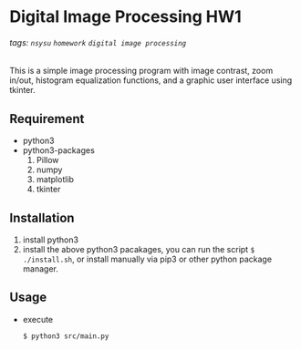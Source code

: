 Digital Image Processing HW1
===
###### tags: `nsysu` `homework` `digital image processing`


This is a simple image processing program with image contrast, zoom in/out, histogram equalization functions, and a graphic user interface using tkinter.

## Requirement
- python3
- python3-packages
    1. Pillow
    2. numpy
    3. matplotlib
    4. tkinter

## Installation
1. install python3
2. install the above python3 pacakages, you can run the script `$ ./install.sh`, or install manually via pip3 or other python package manager. 


## Usage
- execute
    ```
    $ python3 src/main.py
    ```



